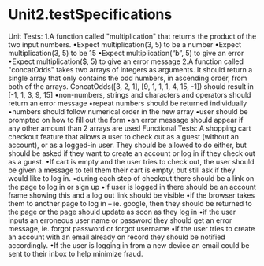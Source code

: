 # Unit2.testSpecifications

Unit Tests:
    1.A function called "multiplication" that returns the product of the two
    input numbers.
        •Expect multiplication(3, 5) to be a number
        •Expect multiplication(3, 5) to be 15
        •Expect multiplication(“b”, 5) to give an error
        •Expect multiplication($, 5) to give an error message
    2.A function called "concatOdds" takes two arrays of integers as
    arguments. It should return a single array that only contains the odd
    numbers, in ascending order, from both of the arrays.
    ConcatOdds([3, 2, 1], [9, 1, 1, 1, 4, 15, -1]) should result in [-1, 1, 3, 9,
    15]
        •non-numbers, strings and characters and operators should return an error message
        •repeat numbers should be returned individually
        •numbers should follow numerical order in the new array
        •user should be prompted on how to fill out the form
        •an error message should appear if any other amount than 2 arrays are used
        Functional Tests:
            A shopping cart checkout feature that allows a user to check out as a
            guest (without an account), or as a logged-in user. They should be allowed to
            do either, but should be asked if they want to create an account or log in if
            they check out as a guest.
        •If cart is empty and the user tries to check out, the user should be
        given a message to tell them their cart is empty, but still ask if
        they would like to log in.
        •during each step of checkout there should be a link on the page to
        log in or sign up
        •if user is logged in there should be an account frame showing this
        and a log out link should be visible
        •if the browser takes them to another page to log in – ie. google,
        then they should be returned to the page or the page should
        update as soon as they log in
        •if the user inputs an erroneous user name or password they should
        get an error message, ie. forgot password or forgot username
        •if the user tries to create an account with an email already on
        record they should be notified accordingly.
        •If the user is logging in from a new device an email could be sent
        to their inbox to help minimize fraud.
